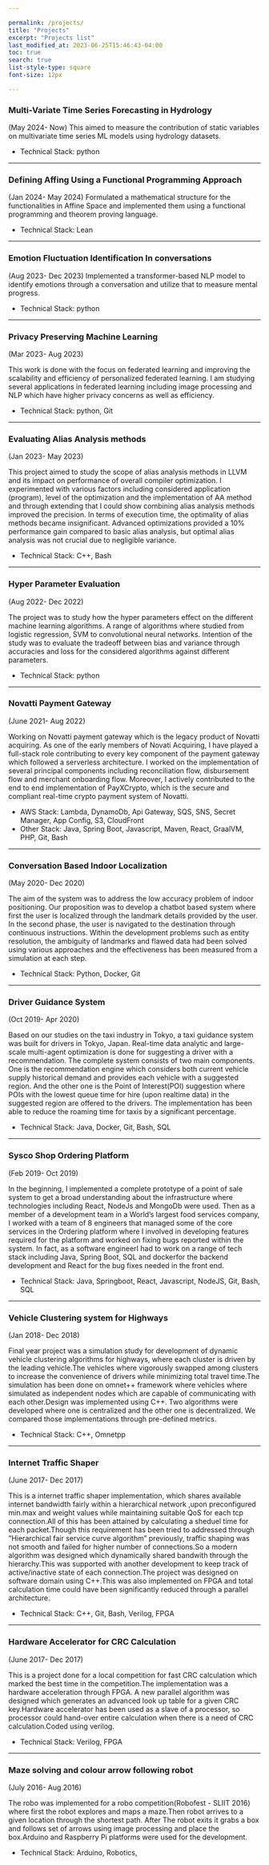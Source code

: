 ```yaml
---

permalink: /projects/
title: "Projects"
excerpt: "Projects list"
last_modified_at: 2023-06-25T15:46:43-04:00
toc: true
search: true
list-style-type: square
font-size: 12px

---
```


### Multi-Variate Time Series Forecasting in Hydrology
(May 2024- Now)
This aimed to measure the contribution of static variables on multivariate time series ML models using hydrology datasets.
- Technical Stack: python

---

### Defining Affing Using a Functional Programming Approach
(Jan 2024- May 2024)
Formulated a mathematical structure for the functionalities in Affine Space and implemented them using a functional programming and theorem proving language.
- Technical Stack: Lean

---
### Emotion Fluctuation Identification In conversations
(Aug 2023- Dec 2023)
Implemented a transformer-based NLP model to identify emotions through a conversation and utilize that to measure mental progress.
- Technical Stack: python

---

### Privacy Preserving Machine Learning
(Mar 2023- Aug 2023)

This work is done with the focus on federated learning and improving the scalability and efficiency of personalized federated learning. I am studying several applications in federated learning including image processing and NLP which have higher privacy concerns as well as efficiency.
- Technical Stack: python, Git

---

### Evaluating Alias Analysis methods
(Jan 2023- May 2023)

This project aimed to study the scope of alias analysis methods in LLVM and its impact on performance of overall compiler optimization. I experimented with various factors including  considered application (program), level of the optimization and the implementation of AA method and through extending that I could show combining alias
analysis methods improved the precision. In terms of execution time, the optimality of alias methods became insignificant. Advanced optimizations provided a 10% performance gain compared to basic alias analysis, but optimal alias analysis was not crucial due to negligible variance.
- Technical Stack: C++, Bash

---

### Hyper Parameter Evaluation
(Aug 2022- Dec 2022)

The project was to study how the hyper parameters effect on the different machine learning algorithms. A range of algorithms where studied from logistic regression, SVM to convolutional neural networks.
Intention of the study was to evaluate the tradeoff between bias and variance through accuracies and loss for the considered algorithms against different parameters.
- Technical Stack: python

---
### Novatti Payment Gateway
(June 2021- Aug 2022)

Working on Novatti payment gateway which is the legacy product of Novatti acquiring. As one of the early members of Novati Acquiring, I have played a full-stack role contributing to every key component of the payment gateway which followed a serverless architecture.
I worked on the implementation of  several principal components including reconciliation flow, disbursement flow and merchant onboarding flow. Moreover, I actively contributed to the end to end implementation of PayXCrypto, which is the secure and compliant real-time crypto payment system of Novatti.

- AWS Stack: Lambda, DynamoDb, Api Gateway, SQS, SNS, Secret Manager, App Config, S3, CloudFront
- Other Stack: Java, Spring Boot,  Javascript, Maven, React, GraalVM, PHP, Git, Bash



---

### Conversation Based Indoor Localization
(May 2020- Dec 2020)

The aim of the system was to address the low accuracy problem of indoor positioning. Our proposition was to develop a chatbot
based system where first the user is localized through the landmark details provided by the user. In the second phase, the user is
navigated to the destination through continuous instructions. Within the development problems such as entity resolution, the
ambiguity of landmarks and flawed data had been solved using various approaches and the effectiveness has been measured from
a simulation at each step.
- Technical Stack:  Python, Docker, Git

---

### Driver Guidance System
(Oct 2019- Apr 2020)

Based on our studies on the taxi industry in Tokyo, a taxi guidance system was built for drivers in Tokyo, Japan. Real-time data
analytic and large-scale multi-agent optimization is done for suggesting a driver with a recommendation. The complete system consists of two main components. One is the recommendation engine which considers both current vehicle supply historical
demand and provides each vehicle with a suggested region. And the other one is the Point of Interest(POI) suggestion where
POIs with the lowest queue time for hire (upon realtime data) in the suggested region are offered to the drivers. The
implementation has been able to reduce the roaming time for taxis by a significant percentage.
- Technical Stack:  Java, Docker, Git, Bash, SQL

---

### Sysco Shop Ordering Platform
(Feb 2019- Oct 2019)

In the beginning, I implemented a complete prototype of a point of sale system to get a broad understanding about the
infrastructure where technologies including React, NodeJs and MongoDb were used. Then as a member of a development team
in a World’s largest food services company, I worked with a team of 8 engineers that managed some of the core services in the
Ordering platform where I involved in developing features required for the platform and worked on fixing bugs reported within
the system. In fact, as a software engineerI had to work on a range of tech stack including Java, Spring Boot, SQL and dockerfor
the backend development and React for the bug fixes needed in the front end.
- Technical Stack: Java, Springboot, React, Javascript, NodeJS, Git, Bash, SQL


---

### Vehicle Clustering system for Highways
(Jan 2018- Dec 2018)

Final year project was a simulation study for development of dynamic vehicle clustering algorithms for highways, where each
cluster is driven by the leading vehicle.The vehicles where vigorously swapped among clusters to increase the convenience of
drivers while minimizing total travel time.The simulation has been done on omnet++ framework where vehicles where simulated
as independent nodes which are capable of communicating with each other.Design was implemented using C++. Two algorithms
were developed where one is centralized and the other one is decentralized. We compared those implementations through pre-defined metrics.
- Technical Stack: C++, Omnetpp

---
### Internet Traffic Shaper
(June 2017- Dec 2017)

This is a internet traffic shaper implementation, which shares available internet bandwidth fairly within a hierarchical network
,upon preconfigured min.max and weight values while maintaining suitable QoS for each tcp connection.All of this has been
attained by calculating a sheduel time for each packet.Though this requirement has been tried to addressed through ”Hierarchical
fair service curve algorithm” previously, traffic shaping was not smooth and failed for higher number of connections.So a modern
algorithm was designed which dynamically shared bandwith through the hierarchy.This was supported with another development
to keep track of active/inactive state of each connection.The project was designed on software domain using C++.This was also
implemented on FPGA and total calculation time could have been significantly reduced through a parallel architecture.
- Technical Stack: C++, Git, Bash, Verilog, FPGA

---
### Hardware Accelerator for CRC Calculation
(June 2017- Dec 2017)

This is a project done for a local competition for fast CRC calculation which marked the best time in the competition.The
implementation was a hardware acceleration through FPGA. A new parallel algorithm was designed which generates an advanced
look up table for a given CRC key.Hardware accelerator has been used as a slave of a processor, so processor could hand-over entire
calculation when there is a need of CRC calculation.Coded using verilog.
- Technical Stack: Verilog, FPGA

---
### Maze solving and colour arrow following robot
(July 2016- Aug 2016)

The robo was implemented for a robo competition(Robofest - SLIIT 2016) where first the robot explores and maps a maze.Then robot arrives to a given
location through the shortest path. After The robot exits it grabs a box and follows set of arrows using image processing and place the
box.Arduino and Raspberry Pi platforms were used for the development.
- Technical Stack: Arduino, Robotics,

